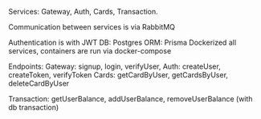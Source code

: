 Services: Gateway, Auth, Cards, Transaction.

Communication between services is via RabbitMQ

Authentication is with JWT
DB: Postgres
ORM: Prisma
Dockerized all services, containers are run via docker-compose


Endpoints:
Gateway: signup, login, verifyUser,
Auth: createUser, createToken, verifyToken
Cards: getCardByUser, getCardsByUser, deleteCardByUser

Transaction: getUserBalance, addUserBalance, removeUserBalance (with db transaction)

